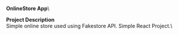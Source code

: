 **OnlineStore App**\

**Project Description**\
Simple online store used using Fakestore API. Simple React Project.\
